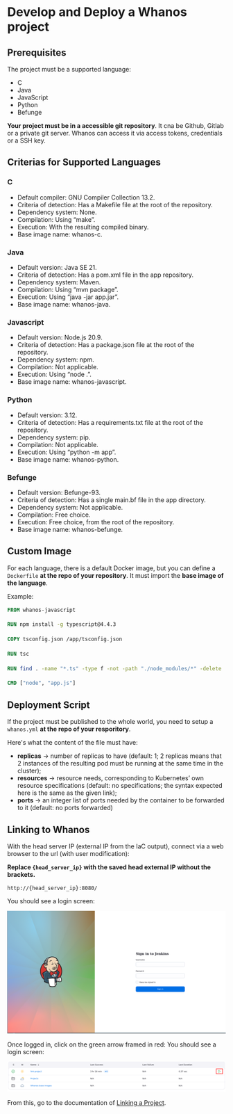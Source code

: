 # Develop and Deploy a Whanos project

## Prerequisites

The project must be a supported language:

- C
- Java
- JavaScript
- Python
- Befunge

**Your project must be in a accessible git repository**. It cna be Github, Gitlab or a private git server. Whanos can access it via access tokens, credentials or a SSH key.

## Criterias for Supported Languages

### C

- Default compiler: GNU Compiler Collection 13.2.
- Criteria of detection: Has a Makefile file at the root of the repository.
- Dependency system: None.
- Compilation: Using “make”.
- Execution: With the resulting compiled binary.
- Base image name: whanos-c.

### Java

- Default version: Java SE 21.
- Criteria of detection: Has a pom.xml file in the app repository.
- Dependency system: Maven.
- Compilation: Using “mvn package”.
- Execution: Using “java -jar app.jar”.
- Base image name: whanos-java.

### Javascript

- Default version: Node.js 20.9.
- Criteria of detection: Has a package.json file at the root of the repository.
- Dependency system: npm.
- Compilation: Not applicable.
- Execution: Using “node .”.
- Base image name: whanos-javascript.

### Python

- Default version: 3.12.
- Criteria of detection: Has a requirements.txt file at the root of the repository.
- Dependency system: pip.
- Compilation: Not applicable.
- Execution: Using “python -m app”.
- Base image name: whanos-python.

### Befunge

- Default version: Befunge-93.
- Criteria of detection: Has a single main.bf file in the app directory.
- Dependency system: Not applicable.
- Compilation: Free choice.
- Execution: Free choice, from the root of the repository.
- Base image name: whanos-befunge.

## Custom Image

For each language, there is a default Docker image, but you can define a `Dockerfile` **at the repo of your repository**.
It must import the **base image of the language**.

Example:

```dockerfile
FROM whanos-javascript

RUN npm install -g typescript@4.4.3

COPY tsconfig.json /app/tsconfig.json

RUN tsc

RUN find . -name "*.ts" -type f -not -path "./node_modules/*" -delete

CMD ["node", "app.js"]
```

## Deployment Script

If the project must be published to the whole world, you need to setup a `whanos.yml` **at the repo of your resporitory**.

Here's what the content of the file must have:

- **replicas** -> number of replicas to have (default: 1; 2 replicas means that 2 instances of the resulting
pod must be running at the same time in the cluster);
- **resources** -> resource needs, corresponding to Kubernetes’ own resource specifications (default:
no specifications; the syntax expected here is the same as the given link);
- **ports** -> an integer list of ports needed by the container to be forwarded to it (default: no ports
forwarded)

## Linking to Whanos

With the head server IP (external IP from the IaC output),
connect via a web browser to the url (with user modification):

**Replace `{head_server_ip}` with the saved head external IP without the brackets.**
```
http://{head_server_ip}:8080/
```

You should see a login screen:

![<img alt="Jenkins Login Screen" width="748px" height="420ox" src="./images/jenkins_login.png" />](./images/jenkins_login.png)

Once logged in, click on the green arrow framed in red:
You should see a login screen:

![<img alt="Jenkins Green arrow" src="./images/jenkins_link_project_workflow.png" />](./images/jenkins_link_project_workflow.png)

From this, go to the documentation of [Linking a Project](./Link_a_Project.md).
